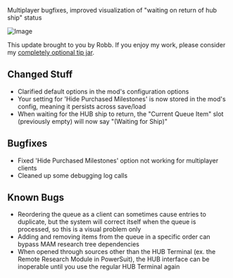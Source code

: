 Multiplayer bugfixes, improved visualization of "waiting on return of hub ship" status




![Image](https://i.imgur.com/btFKmZt.jpg)

This update brought to you by Robb.
If you enjoy my work, please consider my [completely optional tip jar](https://ko-fi.com/robb4).

## Changed Stuff

- Clarified default options in the mod's configuration options
- Your setting for 'Hide Purchased Milestones' is now stored in the mod's config, meaning it persists across save/load
- When waiting for the HUB ship to return, the "Current Queue Item" slot (previously empty) will now say "(Waiting for Ship)"

## Bugfixes

- Fixed 'Hide Purchased Milestones' option not working for multiplayer clients
- Cleaned up some debugging log calls

## Known Bugs

- Reordering the queue as a client can sometimes cause entries to duplicate, but the system will correct itself when the queue is processed, so this is a visual problem only
- Adding and removing items from the queue in a specific order can bypass MAM research tree dependencies
- When opened through sources other than the HUB Terminal (ex. the Remote Research Module in PowerSuit), the HUB interface can be inoperable until you use the regular HUB Terminal again
